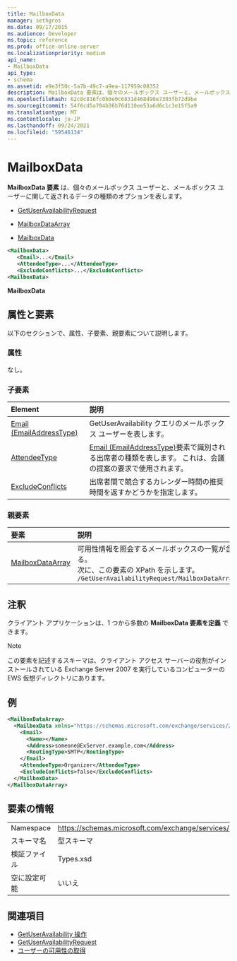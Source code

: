 ```yaml
---
title: MailboxData
manager: sethgros
ms.date: 09/17/2015
ms.audience: Developer
ms.topic: reference
ms.prod: office-online-server
ms.localizationpriority: medium
api_name:
- MailboxData
api_type:
- schema
ms.assetid: e9e3f50c-5a7b-49c7-a9ea-117959c08352
description: MailboxData 要素は、個々のメールボックス ユーザーと、メールボックス ユーザーに関して返されるデータの種類のオプションを表します。
ms.openlocfilehash: 62c8c816fc0b0e0c6831d468d90e7303fb72d9be
ms.sourcegitcommit: 54f6cd5a704b36b76d110ee53a6d6c1c3e15f5a9
ms.translationtype: MT
ms.contentlocale: ja-JP
ms.lasthandoff: 09/24/2021
ms.locfileid: "59546134"
---
```

# <a name="mailboxdata"></a>MailboxData

**MailboxData 要素** は、個々のメールボックス ユーザーと、メールボックス ユーザーに関して返されるデータの種類のオプションを表します。 
  
- [GetUserAvailabilityRequest](getuseravailabilityrequest.md)
  
- [MailboxDataArray](mailboxdataarray.md)
  
- [MailboxData](mailboxdata.md)
  
```xml
<MailboxData>
   <Email>...</Email>
   <AttendeeType>...</AttendeeType>
   <ExcludeConflicts>...</ExcludeConflicts>
<MailboxData>
```

**MailboxData**

## <a name="attributes-and-elements"></a>属性と要素

以下のセクションで、属性、子要素、親要素について説明します。
  
### <a name="attributes"></a>属性

なし。
  
### <a name="child-elements"></a>子要素

|**Element**|**説明**|
|:-----|:-----|
|[Email (EmailAddressType)](email-emailaddresstype.md) <br/> |GetUserAvailability クエリのメールボックス ユーザーを表します。  <br/> |
|[AttendeeType](attendeetype.md) <br/> |[Email (EmailAddressType)](email-emailaddresstype.md)要素で識別される出席者の種類を表します。 これは、会議の提案の要求で使用されます。  <br/> |
|[ExcludeConflicts](excludeconflicts.md) <br/> |出席者間で競合するカレンダー時間の推奨時間を返すかどうかを指定します。  <br/> |
   
### <a name="parent-elements"></a>親要素

|**要素**|**説明**|
|:-----|:-----|
|[MailboxDataArray](mailboxdataarray.md) <br/> |可用性情報を照会するメールボックスの一覧が含まれる。  <br/> 次に、この要素の XPath を示します。  <br/>  `/GetUserAvailabilityRequest/MailboxDataArray[i]` <br/> |
   
## <a name="remarks"></a>注釈

クライアント アプリケーションは、1 つから多数の **MailboxData 要素を定義** できます。 
  
> [!NOTE]
> この要素を記述するスキーマは、クライアント アクセス サーバーの役割がインストールされている Exchange Server 2007 を実行しているコンピューターの EWS 仮想ディレクトリにあります。 
  
## <a name="example"></a>例

```xml
<MailboxDataArray>
  <MailboxData xmlns="https://schemas.microsoft.com/exchange/services/2006/types">
    <Email>
      <Name></Name>
      <Address>someone@ExServer.example.com</Address>
      <RoutingType>SMTP</RoutingType>
    </Email>
    <AttendeeType>Organizer</AttendeeType>
    <ExcludeConflicts>false</ExcludeConflicts>
  </MailboxData>
</MailboxDataArray>
```

## <a name="element-information"></a>要素の情報

|||
|:-----|:-----|
|Namespace  <br/> |https://schemas.microsoft.com/exchange/services/2006/types  <br/> |
|スキーマ名  <br/> |型スキーマ  <br/> |
|検証ファイル  <br/> |Types.xsd  <br/> |
|空に設定可能  <br/> |いいえ  <br/> |
   
## <a name="see-also"></a>関連項目

- [GetUserAvailability 操作](getuseravailability-operation.md)
- [GetUserAvailabilityRequest](getuseravailabilityrequest.md)
- [ユーザーの可用性の取得](https://msdn.microsoft.com/library/d4133fcb-9b0f-4e6b-aadf-a389da83516a%28Office.15%29.aspx)

